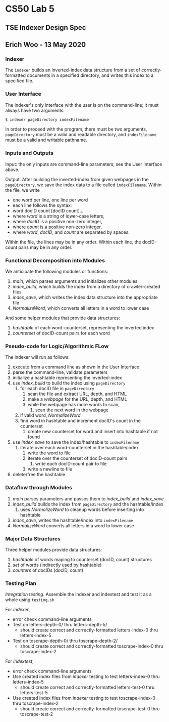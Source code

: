 # CS50 Lab 5
## TSE Indexer Design Spec
## Erich Woo - 13 May 2020

### Indexer

The `indexer` builds an inverted-index data structure from a set of correctly-formatted documents in a specified directory, and writes this index to a specified file.

### User Interface

The indexer's only interface with the user is on the command-line; it must always have two arguments:

```bash
$ indexer pageDirectory indexFilename
```

In order to proceed with the program, there must be two arguments, `pageDirectory` must be a valid and readable directory, and `indexFilename` must be a valid and writable pathname.

### Inputs and Outputs

Input: the only inputs are command-line parameters; see the User Interface above.

Output: After building the inverted-index from given webpages in the `pageDirectory`, we save the index data to a file called `indexFilename`. Within the file, we write

* one word per line, one line per word
* each line follows the syntax:
* word docID count [docID count]...
* where *word* is a string of lower-case letters,
* where *docID* is a positive non-zero integer,
* where *count* is a positive non-zero integer,
* where *word*, *docID*, and *count* are separated by spaces.

Within the file, the lines may be in any order. Within each line, the docID-count pairs may be in any order.

### Functional Decomposition into Modules

We anticipate the following modules or functions:

 1. *main*, which parses arguments and initializes other modules
 2. *index_build*, which builds the index from a directory of crawler-created files
 3. *index_save*, which writes the index data structure into the appropriate file
 4. *NormalizeWord*, which converts all letters in a word to lower case

And some helper modules that provide data structures:

 1. *hashtable* of each word-counterset, representing the inverted index
 2. *counterset* of docID-count pairs for each word

### Pseudo-code for Logic/Algorithmic FLow

The indexer will run as follows:

 1. execute from a command line as shown in the User Interface
 2. parse the command-line, validate parameters
 3. initialize a hashtable representing the inverted-index
 4. use *index_build* to build the index using `pageDirectory`
    1. for each docID file in `pageDirectory`
       1. scan the file and extract URL, depth, and HTML
       2. make a *webpage* for the URL, depth, and HTML
       3. while the webpage has more words to scan,
       	  1. scan the next word in the webpage
 	  2. if valid word, *NormalizeWord*
	  3. find word in hashtable and increment docID's count in the counterset
	     1. create new counterset for word and insert into hashtable if not found
 5. use *index_save* to save the index/hashtable to `indexFilename`
    1. iterate over each word-counterset in the hashtable/index
       1. write the word to file
       2. iterate over the counterset of docID-count pairs
       	  1. write each docID-count pair to file
       3. write a newline to file
 6. delete/free the hashtable

### Dataflow through Modules

 1. *main* parses parameters and passes them to *index_build* and *index_save*
 2. *index_build* builds the index from `pageDirectory` and the hashtable/index
    1. uses *NormalizeWord* to cleanup words before inserting into hashtable
 3. *index_save*, writes the hashtable/index into `indexFilename`
 4. *NormalizeWord* converts all letters in a word to lower case

### Major Data Structures

Three helper modules provide data structures:

 1. *hashtable* of words maping to counterset (docID, count) structures
 2. *set* of words (indirectly used by hashtable)
 3. *counters* of docIDs (docID, count)
 
### Testing Plan

*Integration testing*. Assemble the indexer and indextest and test it as a whole using `testing.sh`

For *indexer*,

* error check command-line arguments
* Test on letters-depth-0/ thru letters-depth-5/
  * should create correct and correctly-formatted letters-index-0 thru letters-index-5
* Test on toscrape-depth-0/ thru toscrape-depth-2/
  * should create correct and correctly-formatted toscrape-index-0 thru toscrape-index-2

For *indextest*,

* error check command-line arguments
* Use created index files from *indexer* testing to test letters-index-0 thru letters-index-5
  * should create correct and correctly-formatted letters-test-0 thru letters-test-5
* Use created index files from *indexer* testing to test toscrape-index-0 thru toscrape-index-2
  * should create correct and correctly-formatted toscrape-test-0 thru toscrape-test-2